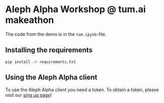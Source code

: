 # Aleph Alpha Workshop @ tum.ai makeathon

The code from the demo is in the `tum.ipynb`-file.

## Installing the requirements 

```
pip install -r requirements.txt
```

## Using the Aleph Alpha client
To use the Aleph Alpha client you need a token. To obtain a token, please visit our [sing up page](https://app.aleph-alpha.com/signup)!
